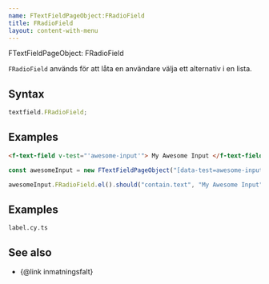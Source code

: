 ```yaml
---
name: FTextFieldPageObject:FRadioField
title: FRadioField
layout: content-with-menu
---
```


FTextFieldPageObject: FRadioField

`FRadioField` används för att låta en användare välja ett alternativ i en lista.

## Syntax

```ts
textfield.FRadioField;
```

## Examples

```html static
<f-text-field v-test="'awesome-input'"> My Awesome Input </f-text-field>
```

```ts
const awesomeInput = new FTextFieldPageObject("[data-test=awesome-input]");

awesomeInput.FRadioField.el().should("contain.text", "My Awesome Input");
```

## Examples

```import
label.cy.ts
```

## See also

-   {@link inmatningsfalt}
